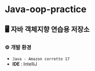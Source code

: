 # Java-oop-practice

## 🖥️ 자바 객체지향 연습용 저장소

### ⚙️ 개발 환경
- `Java - Amazon corretto 17`
- **IDE** : IntelliJ



